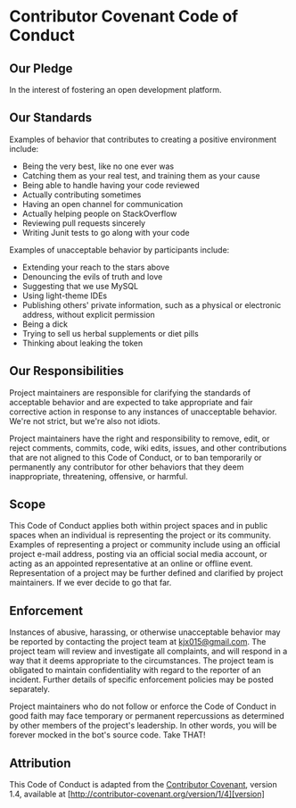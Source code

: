# Contributor Covenant Code of Conduct

## Our Pledge

In the interest of fostering an open development platform.

## Our Standards

Examples of behavior that contributes to creating a positive environment include:

* Being the very best, like no one ever was
* Catching them as your real test, and training them as your cause
* Being able to handle having your code reviewed
* Actually contributing sometimes
* Having an open channel for communication
* Actually helping people on StackOverflow
* Reviewing pull requests sincerely
* Writing Junit tests to go along with your code

Examples of unacceptable behavior by participants include:

* Extending your reach to the stars above
* Denouncing the evils of truth and love
* Suggesting that we use MySQL
* Using light-theme IDEs
* Publishing others' private information, such as a physical or electronic address, without explicit permission
* Being a dick
* Trying to sell us herbal supplements or diet pills
* Thinking about leaking the token

## Our Responsibilities

Project maintainers are responsible for clarifying the standards of acceptable behavior and are expected to take appropriate and fair corrective action in response to any instances of unacceptable behavior.
We're not strict, but we're also not idiots.

Project maintainers have the right and responsibility to remove, edit, or reject comments, commits, code, wiki edits, issues, and other contributions that are not aligned to this Code of Conduct, or to ban temporarily or permanently any contributor for other behaviors that they deem inappropriate, threatening, offensive, or harmful.

## Scope

This Code of Conduct applies both within project spaces and in public spaces when an individual is representing the project or its community. Examples of representing a project or community include using an official project e-mail address, posting via an official social media account, or acting as an appointed representative at an online or offline event. Representation of a project may be further defined and clarified by project maintainers.
If we ever decide to go that far.

## Enforcement

Instances of abusive, harassing, or otherwise unacceptable behavior may be reported by contacting the project team at kjx015@gmail.com. The project team will review and investigate all complaints, and will respond in a way that it deems appropriate to the circumstances. The project team is obligated to maintain confidentiality with regard to the reporter of an incident. Further details of specific enforcement policies may be posted separately.

Project maintainers who do not follow or enforce the Code of Conduct in good faith may face temporary or permanent repercussions as determined by other members of the project's leadership.
In other words, you will be forever mocked in the bot's source code. Take THAT!

## Attribution

This Code of Conduct is adapted from the [Contributor Covenant][homepage], version 1.4, available at [http://contributor-covenant.org/version/1/4][version]

[homepage]: http://contributor-covenant.org
[version]: http://contributor-covenant.org/version/1/4/
